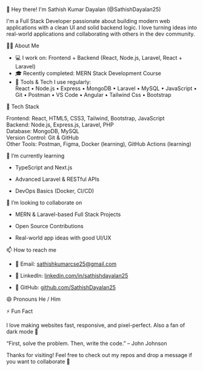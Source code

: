 👋 Hey there! I'm Sathish Kumar Dayalan (@SathishDayalan25)

I'm a Full Stack Developer passionate about building modern web applications with a clean UI and solid backend logic. I love turning ideas into real-world applications and collaborating with others in the dev community.

👨‍💻 About Me
- 💻 I work on: Frontend + Backend (React, Node.js, Laravel, React + Laravel)
- 🎓 Recently completed: MERN Stack Development Course
- 🔧 Tools & Tech I use regularly:  
  React • Node.js • Express • MongoDB • Laravel • MySQL • JavaScript • Git • Postman • VS Code • Angular • Tailwind Css • Bootstrap

🚀 Tech Stack

Frontend: React, HTML5, CSS3, Tailwind, Bootstrap, JavaScript  
Backend: Node.js, Express.js, Laravel, PHP  
Database: MongoDB, MySQL  
Version Control: Git & GitHub  
Other Tools: Postman, Figma, Docker (learning), GitHub Actions (learning)

🌱 I’m currently learning

- TypeScript and Next.js

- Advanced Laravel & RESTful APIs

- DevOps Basics (Docker, CI/CD)

🤝 I’m looking to collaborate on

- MERN & Laravel-based Full Stack Projects

- Open Source Contributions

- Real-world app ideas with good UI/UX

📫 How to reach me

- 📧 Email: sathishkumarcse25@gmail.com

- 💼 LinkedIn: [linkedin.com/in/sathishdayalan25](https://www.linkedin.com/public-profile/settings?lipi=urn%3Ali%3Apage%3Ad_flagship3_profile_self_edit_contact-info%3BJAdAvhw5SPiyEiYgAaMLYg%3D%3D)

- 🐙 GitHub: [github.com/SathishDayalan25](https://github.com/SathishDayalan25)

😄 Pronouns
He / Him

⚡ Fun Fact

I love making websites fast, responsive, and pixel-perfect. Also a fan of dark mode 🌙

“First, solve the problem. Then, write the code.” – John Johnson

Thanks for visiting! Feel free to check out my repos and drop a message if you want to collaborate 🚀
